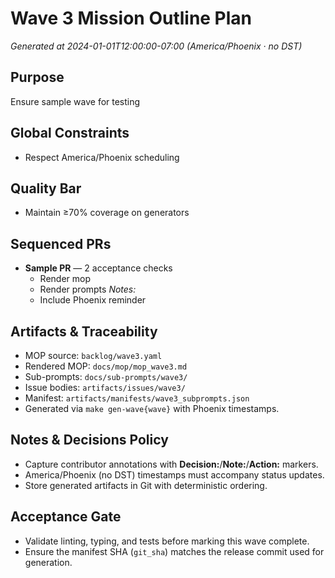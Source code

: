 # Wave 3 Mission Outline Plan

_Generated at 2024-01-01T12:00:00-07:00 (America/Phoenix · no DST)_

## Purpose
Ensure sample wave for testing

## Global Constraints
- Respect America/Phoenix scheduling

## Quality Bar
- Maintain ≥70% coverage on generators

## Sequenced PRs
- **Sample PR** — 2 acceptance checks
  - Render mop
  - Render prompts
  _Notes:_
  - Include Phoenix reminder

## Artifacts & Traceability
- MOP source: `backlog/wave3.yaml`
- Rendered MOP: `docs/mop/mop_wave3.md`
- Sub-prompts: `docs/sub-prompts/wave3/`
- Issue bodies: `artifacts/issues/wave3/`
- Manifest: `artifacts/manifests/wave3_subprompts.json`
- Generated via `make gen-wave{wave}` with Phoenix timestamps.

## Notes & Decisions Policy
- Capture contributor annotations with **Decision:**/**Note:**/**Action:** markers.
- America/Phoenix (no DST) timestamps must accompany status updates.
- Store generated artifacts in Git with deterministic ordering.

## Acceptance Gate
- Validate linting, typing, and tests before marking this wave complete.
- Ensure the manifest SHA (`git_sha`) matches the release commit used for generation.
